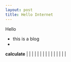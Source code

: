```yaml
--- 
layout: post
title: Hello Internet
---
```



Hello 

* this is a blog
* 

**calculate**
|  |  |   |  |
|  |  |   |  |
|  |  |   |  |
